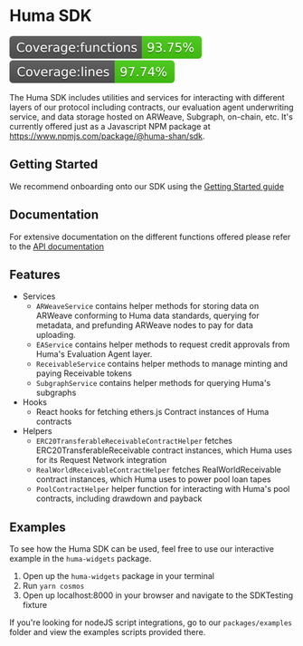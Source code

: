 # Huma SDK

![Badge functions](coverage/badge-functions.svg) ![Badge lines](coverage/badge-lines.svg)

The Huma SDK includes utilities and services for interacting with different layers of our protocol including contracts, our evaluation agent underwriting service, and data storage hosted on ARWeave, Subgraph, on-chain, etc. It's currently offered just as a Javascript NPM package at https://www.npmjs.com/package/@huma-shan/sdk.

## Getting Started

We recommend onboarding onto our SDK using the [Getting Started guide](getting-started.md)

## Documentation

For extensive documentation on the different functions offered please refer to the [API documentation](API.md)

## Features

- Services
  - `ARWeaveService` contains helper methods for storing data on ARWeave conforming to Huma data standards, querying for metadata, and prefunding ARWeave nodes to pay for data uploading.
  - `EAService` contains helper methods to request credit approvals from Huma's Evaluation Agent layer.
  - `ReceivableService` contains helper methods to manage minting and paying Receivable tokens
  - `SubgraphService` contains helper methods for querying Huma's subgraphs
- Hooks
  - React hooks for fetching ethers.js Contract instances of Huma contracts
- Helpers
  - `ERC20TransferableReceivableContractHelper` fetches ERC20TransferableReceivable contract instances, which Huma uses for its Request Network integration
  - `RealWorldReceivableContractHelper` fetches RealWorldReceivable contract instances, which Huma uses to power pool loan tapes
  - `PoolContractHelper` helper function for interacting with Huma's pool contracts, including drawdown and payback

## Examples

To see how the Huma SDK can be used, feel free to use our interactive example in the `huma-widgets` package.

1. Open up the `huma-widgets` package in your terminal
2. Run `yarn cosmos`
3. Open up localhost:8000 in your browser and navigate to the SDKTesting fixture

If you're looking for nodeJS script integrations, go to our `packages/examples` folder and view the examples scripts provided there.
